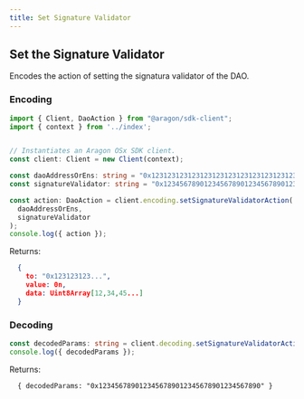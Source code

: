 ```yaml
---
title: Set Signature Validator
---
```


## Set the Signature Validator

Encodes the action of setting the signatura validator of the DAO.

### Encoding

```ts
import { Client, DaoAction } from "@aragon/sdk-client";
import { context } from '../index';


// Instantiates an Aragon OSx SDK client.
const client: Client = new Client(context);

const daoAddressOrEns: string = "0x123123123123123123123123123123123123";
const signatureValidator: string = "0x1234567890123456789012345678901234567890";

const action: DaoAction = client.encoding.setSignatureValidatorAction(
  daoAddressOrEns,
  signatureValidator
);
console.log({ action });
```


Returns:

```json
  {
    to: "0x123123123...",
    value: 0n,
    data: Uint8Array[12,34,45...]
  }
```

### Decoding

```ts
const decodedParams: string = client.decoding.setSignatureValidatorAction(action.data);
console.log({ decodedParams });
```


Returns:

```
  { decodedParams: "0x1234567890123456789012345678901234567890" }
```